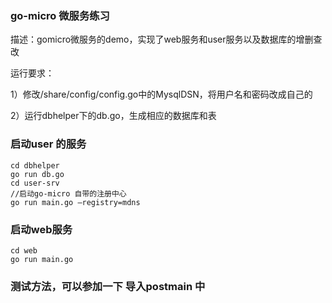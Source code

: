 ### go-micro 微服务练习

描述：gomicro微服务的demo，实现了web服务和user服务以及数据库的增删查改

运行要求：

1）修改/share/config/config.go中的MysqlDSN，将用户名和密码改成自己的

2）运行dbhelper下的db.go，生成相应的数据库和表

### 启动user 的服务
```
cd dbhelper
go run db.go
cd user-srv
//启动go-micro 自带的注册中心
go run main.go —registry=mdns

```
### 启动web服务
```
cd web
go run main.go 
```
### 测试方法，可以参加一下 导入postmain 中
